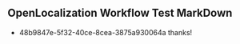 ## OpenLocalization Workflow Test MarkDown
* 48b9847e-5f32-40ce-8cea-3875a930064a thanks!

<!--HONumber=Aug16_HO1-->


